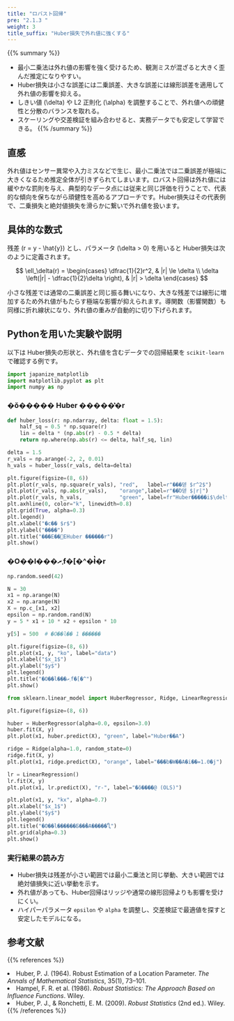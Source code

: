 ```yaml
---
title: "ロバスト回帰"
pre: "2.1.3 "
weight: 3
title_suffix: "Huber損失で外れ値に強くする"
---
```


{{% summary %}}
- 最小二乗法は外れ値の影響を強く受けるため、観測ミスが混ざると大きく歪んだ推定になりやすい。
- Huber損失は小さな誤差には二乗誤差、大きな誤差には線形誤差を適用して外れ値の影響を抑える。
- しきい値 \(\delta\) や L2 正則化 \(\alpha\) を調整することで、外れ値への頑健性と分散のバランスを取れる。
- スケーリングや交差検証を組み合わせると、実務データでも安定して学習できる。
{{% /summary %}}

## 直感
外れ値はセンサー異常や入力ミスなどで生じ、最小二乗法では二乗誤差が極端に大きくなるため推定全体が引きずられてしまいます。ロバスト回帰は外れ値には緩やかな罰則を与え、典型的なデータ点には従来と同じ評価を行うことで、代表的な傾向を保ちながら頑健性を高めるアプローチです。Huber損失はその代表例で、二乗損失と絶対値損失を滑らかに繋いで外れ値を扱います。

## 具体的な数式
残差 \(r = y - \hat{y}\) とし、パラメータ \(\delta > 0\) を用いると Huber損失は次のように定義されます。

$$
\ell_\delta(r) =
\begin{cases}
\dfrac{1}{2}r^2, & |r| \le \delta \\
\delta \left(|r| - \dfrac{1}{2}\delta \right), & |r| > \delta
\end{cases}
$$

小さな残差では通常の二乗誤差と同じ振る舞いになり、大きな残差では線形に増加するため外れ値がもたらす極端な影響が抑えられます。導関数（影響関数）も同様に折れ線状になり、外れ値の重みが自動的に切り下げられます。

## Pythonを用いた実験や説明
以下は Huber損失の形状と、外れ値を含むデータでの回帰結果を `scikit-learn` で確認する例です。

```python
import japanize_matplotlib
import matplotlib.pyplot as plt
import numpy as np
```

### �ŏ����� Huber �����̔�r

```python
def huber_loss(r: np.ndarray, delta: float = 1.5):
    half_sq = 0.5 * np.square(r)
    lin = delta * (np.abs(r) - 0.5 * delta)
    return np.where(np.abs(r) <= delta, half_sq, lin)

delta = 1.5
r_vals = np.arange(-2, 2, 0.01)
h_vals = huber_loss(r_vals, delta=delta)

plt.figure(figsize=(8, 6))
plt.plot(r_vals, np.square(r_vals), "red",   label=r"���덷 $r^2$")
plt.plot(r_vals, np.abs(r_vals),    "orange",label=r"��Ό덷 $|r|")
plt.plot(r_vals, h_vals,            "green", label=fr"Huber�����i$\delta={delta}$�j")
plt.axhline(0, color="k", linewidth=0.8)
plt.grid(True, alpha=0.3)
plt.legend()
plt.xlabel("�c�� $r$")
plt.ylabel("����")
plt.title("���E��΁EHuber �����̔�r")
plt.show()
```

### �O��l���܂ރf�[�^�ł̔�r

```python
np.random.seed(42)

N = 30
x1 = np.arange(N)
x2 = np.arange(N)
X = np.c_[x1, x2]
epsilon = np.random.rand(N)
y = 5 * x1 + 10 * x2 + epsilon * 10

y[5] = 500  # �O��l�� 1 ������

plt.figure(figsize=(8, 6))
plt.plot(x1, y, "ko", label="data")
plt.xlabel("$x_1$")
plt.ylabel("$y$")
plt.legend()
plt.title("�O��l���܂ރf�[�^")
plt.show()
```

```python
from sklearn.linear_model import HuberRegressor, Ridge, LinearRegression

plt.figure(figsize=(8, 6))

huber = HuberRegressor(alpha=0.0, epsilon=3.0)
huber.fit(X, y)
plt.plot(x1, huber.predict(X), "green", label="Huber��A")

ridge = Ridge(alpha=1.0, random_state=0)
ridge.fit(X, y)
plt.plot(x1, ridge.predict(X), "orange", label="���b�W��A�i��=1.0�j")

lr = LinearRegression()
lr.fit(X, y)
plt.plot(x1, lr.predict(X), "r-", label="�ŏ����@ (OLS)")

plt.plot(x1, y, "kx", alpha=0.7)
plt.xlabel("$x_1$")
plt.ylabel("$y$")
plt.legend()
plt.title("�O��l������Ƃ��̉�A�����̈Ⴂ")
plt.grid(alpha=0.3)
plt.show()
```

### 実行結果の読み方
- Huber損失は残差が小さい範囲では最小二乗法と同じ挙動、大きい範囲では絶対値損失に近い挙動を示す。
- 外れ値があっても、Huber回帰はリッジや通常の線形回帰よりも影響を受けにくい。
- ハイパーパラメータ `epsilon` や `alpha` を調整し、交差検証で最適値を探すと安定したモデルになる。

## 参考文献
{{% references %}}
<li>Huber, P. J. (1964). Robust Estimation of a Location Parameter. <i>The Annals of Mathematical Statistics</i>, 35(1), 73–101.</li>
<li>Hampel, F. R. et al. (1986). <i>Robust Statistics: The Approach Based on Influence Functions</i>. Wiley.</li>
<li>Huber, P. J., &amp; Ronchetti, E. M. (2009). <i>Robust Statistics</i> (2nd ed.). Wiley.</li>
{{% /references %}}
